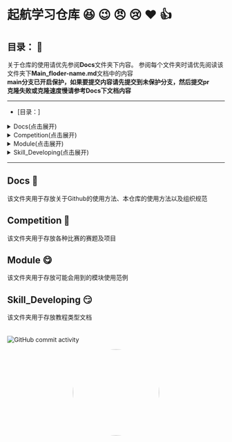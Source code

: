 # 起航学习仓库 :laughing: :wink: :angry: :cry: :heart: :+1:

## 目录： :monocle_face:
关于仓库的使用请优先参阅**Docs**文件夹下内容。
参阅每个文件夹时请优先阅读该文件夹下**Main_floder-name.md**文档中的内容<br>
**main分支已开启保护，如果要提交内容请先提交到未保护分支，然后提交pr**<br>
**克隆失败或克隆速度慢请参考Docs下文档内容**
***

- [目录：]
<details>
<summary>Docs(点击展开)</summary>

  - [Docs](#docs)
    - [Main_Docs](Docs/Main_Docs.md)
    - [HowToUseGithub](Docs/HowToUseGithub.md)
    - [Upload_Specification](Docs/Upload_Specification.md)
</details>  

<details>
<summary>Competition(点击展开)</summary>

  - [Competition](#competition)
    - [China_College_IC_Competition(集创赛)](Competition/China_College-IC_Competition) 
    - [LanQiaoBei(蓝桥杯)](Competition/LanQiaoBei)
    - [National_Undergraduate_Electronics_Design_Contest(电赛)](Competition/National_Undergraduate_Electronics_Design_Contest)
      - [reference_docs(电赛相关文档)](Competition/National_Undergraduate_Electronics_Design_Contest/reference_docs/) 
        - [历年赛题](Competition/National_Undergraduate_Electronics_Design_Contest/reference_docs/历年赛题/)
          - [2016](Competition/National_Undergraduate_Electronics_Design_Contest/reference_docs/历年赛题/2016/)
          - [2017](Competition/National_Undergraduate_Electronics_Design_Contest/reference_docs/历年赛题/2017/)
          - [2018](Competition/National_Undergraduate_Electronics_Design_Contest/reference_docs/历年赛题/2018/)
          - [2019](Competition/National_Undergraduate_Electronics_Design_Contest/reference_docs/历年赛题/2019/)
          - [2020](Competition/National_Undergraduate_Electronics_Design_Contest/reference_docs/历年赛题/2020/)
          - [2021](Competition/National_Undergraduate_Electronics_Design_Contest/reference_docs/历年赛题/2021/)
          - [2022](Competition/National_Undergraduate_Electronics_Design_Contest/reference_docs/历年赛题/2022/)
          - [2023](Competition/National_Undergraduate_Electronics_Design_Contest/reference_docs/历年赛题/2023/)
        - [控制提纲](Competition/National_Undergraduate_Electronics_Design_Contest/reference_docs/控制题提纲_作者：杨茂茂.docx)
        - [模拟测量类总结报告](Competition/National_Undergraduate_Electronics_Design_Contest/reference_docs/模拟测量类总结报告.zip)
      - [project](Competition/National_Undergraduate_Electronics_Design_Contest/project) 
        - [声源定位](Competition/National_Undergraduate_Electronics_Design_Contest/project/声源定位/)
        - [线路负载及故障检测](Competition/National_Undergraduate_Electronics_Design_Contest/project/线路负载及故障检测/)
        - [有源二分音频放大电路](Competition/National_Undergraduate_Electronics_Design_Contest/project/有源二分频音频放大电路/)
        - [放大器非线性失真研究装置](Competition/National_Undergraduate_Electronics_Design_Contest/project/放大器非线性失真研究装置/)
        - [简易电路特性测量](Competition/National_Undergraduate_Electronics_Design_Contest/project/简易电路特性测量/)
        - [电流信号检测装置](Competition/National_Undergraduate_Electronics_Design_Contest/project/电流信号检测装置/)
</details>

<details>
<summary>Module(点击展开)</summary>

  - [Module](#module)
    - [ADC](Module/ADC/)
      - [AD7606](Module/ADC/AD7606/) 
    - [阻抗测量模块](Module/阻抗测量模块/)
      - [AD5933](Module/阻抗测量模块/AD5933/)
    - [软件模板](Module/软件模板/)
      - [ADC+定时器+DMA](Module/软件模板/ADC+定时器+DMA/)
      - [FIR+FFT](Module/软件模板/FIR+FFT/)
    - [程控滤波](Module/程控滤波/)
      - [MAX262](Module/程控滤波/MAX262_STM32.rar)
    - [程控放大器](Module/程控放大器/)
      - [AD603](Module/程控放大器/AD603_P_VGA/)
    - [分频器](Module/分频器/)
      - [MB1504](Module/分频器/MB1504分频器模块资料/)
    - [角度传感器](Module/角度传感器/)
      - [MPU6050](Module/角度传感器/MPU6050_STMHAL库硬件IIC.zip)
    - [屏幕_显示](Module/屏幕_显示/)
      - [ILI193_LCD](Module/屏幕_显示/ILI93_LCD显示屏_STM32HAL.zip)
      - [OLED](Module/屏幕_显示/OLED_STM32.zip)
      - [TFTLCD_ST8835S](Module/屏幕_显示/TFTLCD_ST8835S_STM32F1_HAL.zip)
    - [气压传感器](Module/气压传感器/)
      - [MS5611](Module/气压传感器/MS5611_STM32.rar)
    - [数字电位器](Module/数字电位器/)
      - [AD5142](Module/数字电位器/AD5142A/)
    - [DAC](Module/DAC/)
      - [A5689](Module/DAC/AD5689/)
      - [TLC5615](Module/DAC/TLC5615/)
    - [DDS](Module/DDS/)
      - [AD9854](Module/DDS/AD9854/)
    - [C++代码模板](Module/Cpp模板/)
      - [串口屏](Module/Cpp模板/串口屏/)
      - [独立看门狗](Module/Cpp模板/独立看门狗/)
      - [复数傅里叶变换](Module/Cpp模板/复数傅里叶变换/)
      - [内部ADC](Module/Cpp模板/内部ADC/)
      - [内部DAC](Module/Cpp模板/内部DAC/)
      - [输入捕获](Module/Cpp模板/输入捕获/)
      - [外部中断](Module/Cpp模板/外部中断/)
      - [硬件计数器](Module/Cpp模板/硬件计数器TIM6/)
      - [硬件SPI](Module/Cpp模板/硬件SPI/)
      - [AD7190](Module/Cpp模板/AD7190/)
      - [AD9850_DDS](Module/Cpp模板/AD9850%20DDS(20MHz)/)
      - [AD9854](Module/Cpp模板/AD9854/)
      - [AD9959](Module/Cpp模板/AD9959/)
      - [DHT温湿度传感器](Module/Cpp模板/DHT温湿度传感器/)
      - [ESP8266](Module/Cpp模板/ESP8266/)
      - [LCD320240](Module/Cpp模板/LCD320240显示屏/)
      - [MAX262](Module/Cpp模板/MAX262/)
      - [OLED12864](Module/Cpp模板/OLED12864/)
      - [PWM输出](Module/Cpp模板/PWM输出(TIM14)/)
      - [w25Q16_FLASH](Module/Cpp模板/W25Q16_FLASH/)
</details>

<details>
<summary>Skill_Developing(点击展开)</summary>

  - [Skill\_Developing](#skill_developing)
    - [FPGA](Skill_Developing/FPGA)
      - [E-BOOK](Skill_Developing/FPGA/E-BOOK/) 
    - [硬件相关](Skill_Developing/硬件相关/)
    - [编译相关](Skill_Developing/编译相关/)
    - [电源](Skill_Developing/电源/)
    - [汇编](Skill_Developing/汇编/)
    - [四轴](Skill_Developing/四轴/)
    - [单片机](Skill_Developing/单片机/)
</details>

***

## Docs :zany_face:

该文件夹用于存放关于Github的使用方法、本仓库的使用方法以及组织规范

## Competition :money_mouth_face:

该文件夹用于存放各种比赛的赛题及项目

## Module :yum:

该文件夹用于存放可能会用到的模块使用范例

## Skill_Developing :smirk:

该文件夹用于存放教程类型文档<br>
<br>
<br>
<u></u>
![GitHub commit activity](https://github-readme-stats.vercel.app/api/pin/?username=nobmaste&repo=QH_Learning_Resources)
<p align="center">
    <img src="https://github.com/nobmaste/QH_Learning_Resources/blob/main/Docs/img/logo.jpg" width="200" height="200" style="border-radius: 50%;">
</p>